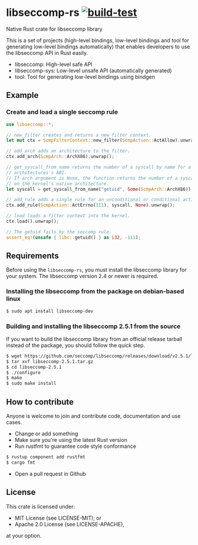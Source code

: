 # libseccomp-rs [![build-test](https://github.com/ManaSugi/libseccomp-rs/actions/workflows/build-test.yaml/badge.svg)](https://github.com/ManaSugi/libseccomp-rs/actions/workflows/build-test.yaml)
Native Rust crate for libseccomp library

This is a set of projects (high-level bindings, low-level bindings and tool for generating low-level bindings automatically) that enables developers 
to use the libseccomp API in Rust easily.

* libseccomp: High-level safe API
* libseccomp-sys: Low-level unsafe API (automatically generated)
* tool: Tool for generating low-level bindings using bindgen

## Example
### Create and load a single seccomp rule

```rust
use libseccomp::*;

// new_filter creates and returns a new filter context.
let mut ctx = ScmpFilterContext::new_filter(ScmpAction::ActAllow).unwrap();

// add_arch adds an architecture to the filter.
ctx.add_arch(ScmpArch::ArchX86).unwrap();

// get_syscall_from_name returns the number of a syscall by name for a given
// architectures's ABI.
// If arch argument is None, the function returns the number of a syscall
// on the kernel's native architecture.
let syscall = get_syscall_from_name("getuid", Some(ScmpArch::ArchX86)).unwrap();

// add_rule adds a single rule for an unconditional or conditional action on a syscall.
ctx.add_rule(ScmpAction::ActErrno(111), syscall, None).unwrap();

// load loads a filter context into the kernel. 
ctx.load().unwrap();

// The getuid fails by the seccomp rule.
assert_eq!(unsafe { libc::getuid() } as i32, -111);
```

## Requirements
Before using the `libseccomp-rs`, you must install the libseccomp library for your system.
The libseccomp version 2.4 or newer is required.

### Installing the libseccomp from the package on debian-based linux

``` sh
$ sudo apt install libseccomp-dev
```

### Building and installing the libseccomp 2.5.1 from the source
If you want to build the libseccomp library from an official release tarball instead of the package,
you should follow the quick step.

```sh
$ wget https://github.com/seccomp/libseccomp/releases/download/v2.5.1/libseccomp-2.5.1.tar.gz
$ tar xvf libseccomp-2.5.1.tar.gz
$ cd libseccomp-2.5.1
$ ./configure
$ make
$ sudo make install
```

## How to contribute
Anyone is welcome to join and contribute code, documentation and use cases.

- Change or add something
- Make sure you're using the latest Rust version
- Run rustfmt to guarantee code style conformance

``` sh
$ rustup component add rustfmt
$ cargo fmt
```

- Open a pull request in Github

## License
This crate is licensed under:

- MIT License (see LICENSE-MIT); or
- Apache 2.0 License (see LICENSE-APACHE),

at your option.
